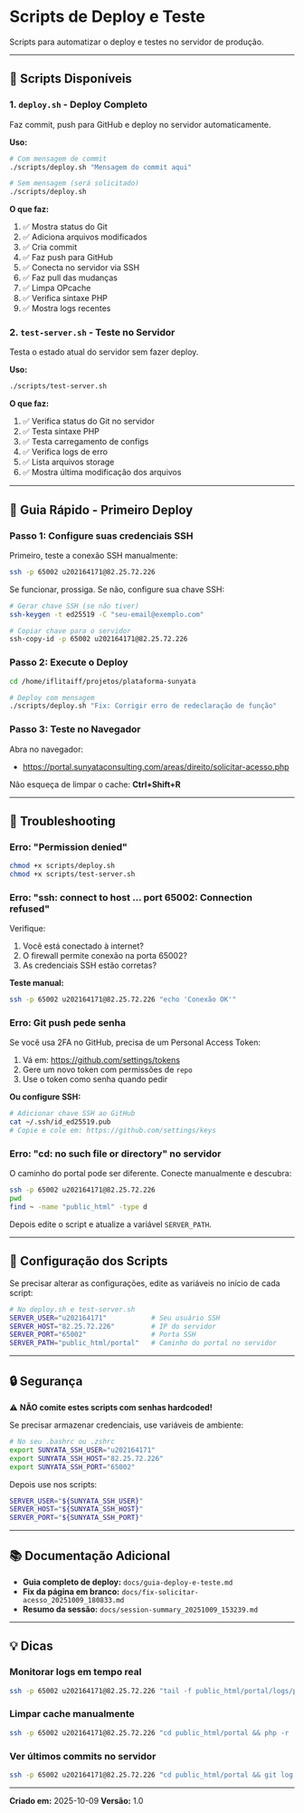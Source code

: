 # Scripts de Deploy e Teste

Scripts para automatizar o deploy e testes no servidor de produção.

---

## 📜 Scripts Disponíveis

### 1. `deploy.sh` - Deploy Completo

Faz commit, push para GitHub e deploy no servidor automaticamente.

**Uso:**
```bash
# Com mensagem de commit
./scripts/deploy.sh "Mensagem do commit aqui"

# Sem mensagem (será solicitado)
./scripts/deploy.sh
```

**O que faz:**
1. ✅ Mostra status do Git
2. ✅ Adiciona arquivos modificados
3. ✅ Cria commit
4. ✅ Faz push para GitHub
5. ✅ Conecta no servidor via SSH
6. ✅ Faz pull das mudanças
7. ✅ Limpa OPcache
8. ✅ Verifica sintaxe PHP
9. ✅ Mostra logs recentes

### 2. `test-server.sh` - Teste no Servidor

Testa o estado atual do servidor sem fazer deploy.

**Uso:**
```bash
./scripts/test-server.sh
```

**O que faz:**
1. ✅ Verifica status do Git no servidor
2. ✅ Testa sintaxe PHP
3. ✅ Testa carregamento de configs
4. ✅ Verifica logs de erro
5. ✅ Lista arquivos storage
6. ✅ Mostra última modificação dos arquivos

---

## 🚀 Guia Rápido - Primeiro Deploy

### Passo 1: Configure suas credenciais SSH

Primeiro, teste a conexão SSH manualmente:

```bash
ssh -p 65002 u202164171@82.25.72.226
```

Se funcionar, prossiga. Se não, configure sua chave SSH:

```bash
# Gerar chave SSH (se não tiver)
ssh-keygen -t ed25519 -C "seu-email@exemplo.com"

# Copiar chave para o servidor
ssh-copy-id -p 65002 u202164171@82.25.72.226
```

### Passo 2: Execute o Deploy

```bash
cd /home/iflitaiff/projetos/plataforma-sunyata

# Deploy com mensagem
./scripts/deploy.sh "Fix: Corrigir erro de redeclaração de função"
```

### Passo 3: Teste no Navegador

Abra no navegador:
- https://portal.sunyataconsulting.com/areas/direito/solicitar-acesso.php

Não esqueça de limpar o cache: **Ctrl+Shift+R**

---

## 🐛 Troubleshooting

### Erro: "Permission denied"

```bash
chmod +x scripts/deploy.sh
chmod +x scripts/test-server.sh
```

### Erro: "ssh: connect to host ... port 65002: Connection refused"

Verifique:
1. Você está conectado à internet?
2. O firewall permite conexão na porta 65002?
3. As credenciais SSH estão corretas?

**Teste manual:**
```bash
ssh -p 65002 u202164171@82.25.72.226 "echo 'Conexão OK'"
```

### Erro: Git push pede senha

Se você usa 2FA no GitHub, precisa de um Personal Access Token:

1. Vá em: https://github.com/settings/tokens
2. Gere um novo token com permissões de `repo`
3. Use o token como senha quando pedir

**Ou configure SSH:**
```bash
# Adicionar chave SSH ao GitHub
cat ~/.ssh/id_ed25519.pub
# Copie e cole em: https://github.com/settings/keys
```

### Erro: "cd: no such file or directory" no servidor

O caminho do portal pode ser diferente. Conecte manualmente e descubra:

```bash
ssh -p 65002 u202164171@82.25.72.226
pwd
find ~ -name "public_html" -type d
```

Depois edite o script e atualize a variável `SERVER_PATH`.

---

## 📝 Configuração dos Scripts

Se precisar alterar as configurações, edite as variáveis no início de cada script:

```bash
# No deploy.sh e test-server.sh
SERVER_USER="u202164171"           # Seu usuário SSH
SERVER_HOST="82.25.72.226"         # IP do servidor
SERVER_PORT="65002"                # Porta SSH
SERVER_PATH="public_html/portal"   # Caminho do portal no servidor
```

---

## 🔒 Segurança

⚠️ **NÃO comite estes scripts com senhas hardcoded!**

Se precisar armazenar credenciais, use variáveis de ambiente:

```bash
# No seu .bashrc ou .zshrc
export SUNYATA_SSH_USER="u202164171"
export SUNYATA_SSH_HOST="82.25.72.226"
export SUNYATA_SSH_PORT="65002"
```

Depois use nos scripts:
```bash
SERVER_USER="${SUNYATA_SSH_USER}"
SERVER_HOST="${SUNYATA_SSH_HOST}"
SERVER_PORT="${SUNYATA_SSH_PORT}"
```

---

## 📚 Documentação Adicional

- **Guia completo de deploy:** `docs/guia-deploy-e-teste.md`
- **Fix da página em branco:** `docs/fix-solicitar-acesso_20251009_180833.md`
- **Resumo da sessão:** `docs/session-summary_20251009_153239.md`

---

## 💡 Dicas

### Monitorar logs em tempo real

```bash
ssh -p 65002 u202164171@82.25.72.226 "tail -f public_html/portal/logs/php_errors.log"
```

### Limpar cache manualmente

```bash
ssh -p 65002 u202164171@82.25.72.226 "cd public_html/portal && php -r 'opcache_reset(); echo \"Cache limpo\n\";'"
```

### Ver últimos commits no servidor

```bash
ssh -p 65002 u202164171@82.25.72.226 "cd public_html/portal && git log --oneline -5"
```

---

**Criado em:** 2025-10-09
**Versão:** 1.0
